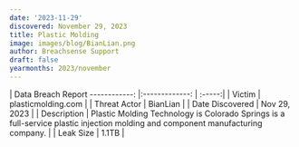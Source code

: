 ```yaml
---
date: '2023-11-29'
discovered: November 29, 2023
title: Plastic Molding
image: images/blog/BianLian.png
author: Breachsense Support
draft: false
yearmonths: 2023/november
---
```



| Data Breach Report
------------:     |:-------------:    | :-----:|
| Victim      | plasticmolding.com      | 
| Threat Actor      | BianLian      | 
| Date Discovered      | Nov 29, 2023      | 
| Description      | Plastic Molding Technology is Colorado Springs is a full-service plastic injection molding and component manufacturing company.      | 
| Leak Size      | 1.1TB      | 

